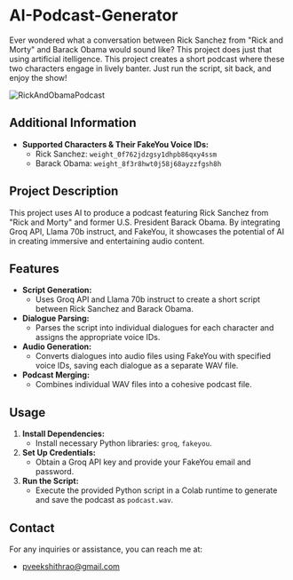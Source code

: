 # AI-Podcast-Generator
Ever wondered what a conversation between Rick Sanchez from "Rick and Morty" and Barack Obama would sound like? This project does just that using artificial itelligence. This project creates a short podcast where these two characters engage in lively banter. Just run the script, sit back, and enjoy the show!

![RickAndObamaPodcast](https://github.com/Armourcape/AI-Podcast-Generator/assets/90896462/83be4708-e449-46ce-bc78-178444e45f61)

## Additional Information


* **Supported Characters & Their FakeYou Voice IDs:**  
  - Rick Sanchez: `weight_0f762jdzgsy1dhpb86qxy4ssm`
  - Barack Obama: `weight_8f3r8hwt0j58j68ayzzfgsh8h`

## Project Description

This project uses AI to produce a podcast featuring Rick Sanchez from "Rick and Morty" and former U.S. President Barack Obama. By integrating Groq API, Llama 70b instruct, and FakeYou, it showcases the potential of AI in creating immersive and entertaining audio content.

## Features

* **Script Generation:**  
  - Uses Groq API and Llama 70b instruct to create a short script between Rick Sanchez and Barack Obama.
* **Dialogue Parsing:**  
  - Parses the script into individual dialogues for each character and assigns the appropriate voice IDs.
* **Audio Generation:**  
  - Converts dialogues into audio files using FakeYou with specified voice IDs, saving each dialogue as a separate WAV file.
* **Podcast Merging:**  
  - Combines individual WAV files into a cohesive podcast file.

## Usage

1. **Install Dependencies:**  
   - Install necessary Python libraries: `groq`, `fakeyou`.
2. **Set Up Credentials:**  
   - Obtain a Groq API key and provide your FakeYou email and password.
3. **Run the Script:**  
   - Execute the provided Python script in a Colab runtime to generate and save the podcast as `podcast.wav`.
  
## Contact

For any inquiries or assistance, you can reach me at:
* pveekshithrao@gmail.com
